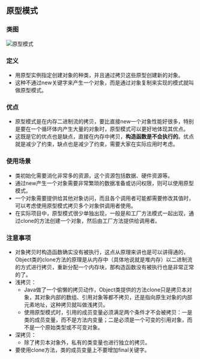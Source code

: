 ## 原型模式

### 类图

![原型模式](http://image.leeyom.top/blog/20200804161544.png)

### 定义
- 用原型实例指定创建对象的种类，并且通过拷贝这些原型创建新的对象。
- 这种不通过new关键字来产生一个对象，而是通过对象复制来实现的模式就叫做原型模式。

### 优点

- 原型模式是在内存二进制流的拷贝，要比直接new一个对象性能好很多，特别是要在一个循环体内产生大量的对象时，原型模式可以更好地体现其优点。
- 这既是它的优点也是缺点，直接在内存中拷贝，**构造函数是不会执行的**。优点就是减少了约束，缺点也是减少了约束，需要大家在实际应用时考虑。

### 使用场景

- 类初始化需要消化非常多的资源，这个资源包括数据、硬件资源等。
- 通过new产生一个对象需要非常繁琐的数据准备或访问权限，则可以使用原型模式。
- 一个对象需要提供给其他对象访问，而且各个调用者可能都需要修改其值时，可以考虑使用原型模式拷贝多个对象供调用者使用。
- 在实际项目中，原型模式很少单独出现，一般是和工厂方法模式一起出现，通过clone的方法创建一个对象，然后由工厂方法提供给调用者。

### 注意事项

- 对象拷贝时构造函数确实没有被执行，这点从原理来讲也是可以讲得通的，Object类的clone方法的原理是从内存中（具体地说就是堆内存）以二进制流的方式进行拷贝，重新分配一个内存块，那构造函数没有被执行也是非常正常的了。
- 浅拷贝：
    - Java做了一个偷懒的拷贝动作，Object类提供的方法clone只是拷贝本对象，其对象内部的数组、引用对象等都不拷贝，还是指向原生对象的内部元素地址，这种拷贝就叫做浅拷贝。
    - 使用原型模式时，引用的成员变量必须满足两个条件才不会被拷贝：一是类的成员变量，而不是方法内变量；二是必须是一个可变的引用对象，而不是一个原始类型或不可变对象。
- 深拷贝：
    - 除了拷贝本对象外，私有的类变量也进行独立的拷贝。
- 要使用clone方法，类的成员变量上不要增加final关键字。